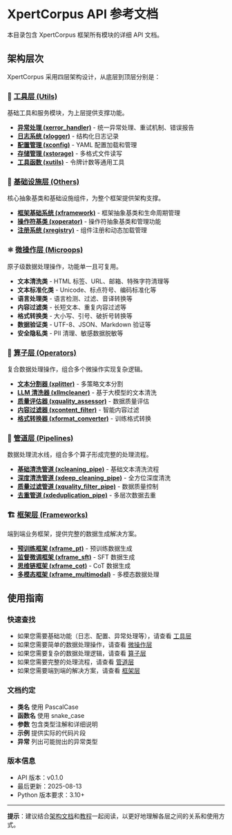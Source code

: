 # XpertCorpus API 参考文档

本目录包含 XpertCorpus 框架所有模块的详细 API 文档。

## 架构层次

XpertCorpus 采用四层架构设计，从底层到顶层分别是：

### 🔧 [工具层 (Utils)](utils/README.md)
基础工具和服务模块，为上层提供支撑功能。

- **[异常处理 (xerror_handler)](utils/xerror_handler.md)** - 统一异常处理、重试机制、错误报告
- **[日志系统 (xlogger)](utils/xlogger.md)** - 结构化日志记录
- **[配置管理 (xconfig)](utils/xconfig.md)** - YAML 配置加载和管理
- **[存储管理 (xstorage)](utils/xstorage.md)** - 多格式文件读写
- **[工具函数 (xutils)](utils/xutils.md)** - 令牌计数等通用工具

### 🔩 [基础设施层 (Others)](others/README.md)
核心抽象基类和基础设施组件，为整个框架提供架构支撑。

- **[框架基础系统 (xframework)](others/xframework.md)** - 框架抽象基类和生命周期管理
- **[操作符基类 (xoperator)](others/xoperator.md)** - 操作符抽象基类和管理功能
- **[注册系统 (xregistry)](others/xregistry.md)** - 组件注册和动态加载管理

### ⚛️ [微操作层 (Microops)](microops/README.md)
原子级数据处理操作，功能单一且可复用。

- **文本清洗类** - HTML 标签、URL、邮箱、特殊字符清理等
- **文本标准化类** - Unicode、标点符号、编码标准化等  
- **语言处理类** - 语言检测、过滤、音译转换等
- **内容过滤类** - 长短文本、重复内容过滤等
- **格式转换类** - 大小写、引号、破折号转换等
- **数据验证类** - UTF-8、JSON、Markdown 验证等
- **安全隐私类** - PII 清理、敏感数据脱敏等

### 🎯 [算子层 (Operators)](operators/README.md)
复合数据处理操作，组合多个微操作实现复杂逻辑。

- **[文本分割器 (xplitter)](operators/xplitter.md)** - 多策略文本分割
- **[LLM 清洗器 (xllmcleaner)](operators/xllmcleaner.md)** - 基于大模型的文本清洗
- **[质量评估器 (xquality_assessor)](operators/xquality_assessor.md)** - 数据质量评估
- **[内容过滤器 (xcontent_filter)](operators/xcontent_filter.md)** - 智能内容过滤
- **[格式转换器 (xformat_converter)](operators/xformat_converter.md)** - 训练格式转换

### 🔄 [管道层 (Pipelines)](pipelines/README.md)
数据处理流水线，组合多个算子形成完整的处理流程。

- **[基础清洗管道 (xcleaning_pipe)](pipelines/xcleaning_pipe.md)** - 基础文本清洗流程
- **[深度清洗管道 (xdeep_cleaning_pipe)](pipelines/xdeep_cleaning_pipe.md)** - 全方位深度清洗
- **[质量过滤管道 (xquality_filter_pipe)](pipelines/xquality_filter_pipe.md)** - 数据质量控制
- **[去重管道 (xdeduplication_pipe)](pipelines/xdeduplication_pipe.md)** - 多层次数据去重

### 🏗️ [框架层 (Frameworks)](frameworks/README.md)
端到端业务框架，提供完整的数据生成解决方案。

- **[预训练框架 (xframe_pt)](frameworks/xframe_pt.md)** - 预训练数据生成
- **[监督微调框架 (xframe_sft)](frameworks/xframe_sft.md)** - SFT 数据生成
- **[思维链框架 (xframe_cot)](frameworks/xframe_cot.md)** - CoT 数据生成
- **[多模态框架 (xframe_multimodal)](frameworks/xframe_multimodal.md)** - 多模态数据处理

## 使用指南

### 快速查找
- 如果您需要基础功能（日志、配置、异常处理等），请查看 [工具层](utils/README.md)
- 如果您需要简单的数据处理操作，请查看 [微操作层](microops/README.md)
- 如果您需要复杂的数据处理逻辑，请查看 [算子层](operators/README.md)
- 如果您需要完整的处理流程，请查看 [管道层](pipelines/README.md)
- 如果您需要端到端的解决方案，请查看 [框架层](frameworks/README.md)

### 文档约定
- **类名** 使用 PascalCase
- **函数名** 使用 snake_case
- **参数** 包含类型注解和详细说明
- **示例** 提供实际的代码片段
- **异常** 列出可能抛出的异常类型

### 版本信息
- API 版本：v0.1.0
- 最后更新：2025-08-13
- Python 版本要求：3.10+

---

**提示**：建议结合[架构文档](../architecture/README.md)和[教程](../tutorials/README.md)一起阅读，以更好地理解各层之间的关系和使用方式。 